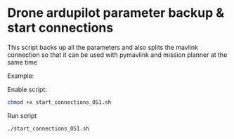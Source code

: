 # Drone ardupilot parameter backup & start connections

This script backs up all the parameters and also splits the mavlink connection so that it can be used with pymavlink and mission planner at the same time

Example:

Enable script:
```bash
chmod +x start_connections_OS1.sh
```

Run script
```bash
./start_connections_OS1.sh
```
